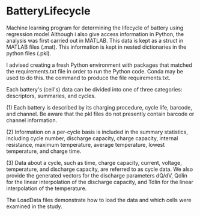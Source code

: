 # BatteryLifecycle
Machine learning program for determining the lifecycle of battery using regression model
Although i also give access information in Python, the analysis was first carried out in MATLAB. This data is kept as a struct in MATLAB files (.mat). This information is kept in nested dictionaries in the python files (.pkl).

I advised creating a fresh Python environment with packages that matched the requirements.txt file in order to run the Python code. Conda may be used to do this. the command to produce the file requirements.txt.

Each battery's (cell's) data can be divided into one of three categories: descriptors, summaries, and cycles.

(1) Each battery is described by its charging procedure, cycle life, barcode, and channel. Be aware that the pkl files do not presently contain barcode or channel information.

(2) Information on a per-cycle basis is included in the summary statistics, including cycle number, discharge capacity, charge capacity, internal resistance, maximum temperature, average temperature, lowest temperature, and charge time.

(3) Data about a cycle, such as time, charge capacity, current, voltage, temperature, and discharge capacity, are referred to as cycle data. We also provide the generated vectors for the discharge parameters dQ/dV, Qdlin for the linear interpolation of the discharge capacity, and Tdlin for the linear interpolation of the temperature.

The LoadData files demonstrate how to load the data and which cells were examined in the study.

